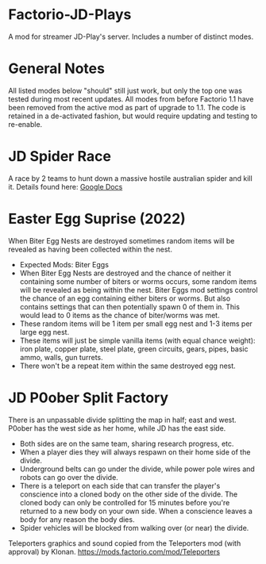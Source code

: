 # Factorio-JD-Plays



A mod for streamer JD-Play's server. Includes a number of distinct modes.


General Notes
==============

All listed modes below "should" still just work, but only the top one was tested during most recent updates.
All modes from before Factorio 1.1 have been removed from the active mod as part of upgrade to 1.1. The code is retained in a de-activated fashion, but would require updating and testing to re-enable.



JD Spider Race
================

A race by 2 teams to hunt down a massive hostile australian spider and kill it.
Details found here: [Google Docs](https://docs.google.com/document/d/1MvcP3bVe1VIwInf3-35lQ6SMI4_8SvNg64u9Gb68C9Y)



Easter Egg Suprise (2022)
================

When Biter Egg Nests are destroyed sometimes random items will be revealed as having been collected within the nest.
- Expected Mods: Biter Eggs
- When Biter Egg Nests are destroyed and the chance of neither it containing some number of biters or worms occurs, some random items will be revealed as being within the nest. Biter Eggs mod settings control the chance of an egg containing either biters or worms. But also contains settings that can then potentially spawn 0 of them in. This would lead to 0 items as the chance of biter/worms was met.
- These random items will be 1 item per small egg nest and 1-3 items per large egg nest.
- These items will just be simple vanilla items (with equal chance weight): iron plate, copper plate, steel plate, green circuits, gears, pipes, basic ammo, walls, gun turrets.
- There won't be a repeat item within the same destroyed egg nest.



JD P0ober Split Factory
==============

There is an unpassable divide splitting the map in half; east and west. P0ober has the west side as her home, while JD has the east side.
- Both sides are on the same team, sharing research progress, etc.
- When a player dies they will always respawn on their home side of the divide.
- Underground belts can go under the divide, while power pole wires and robots can go over the divide.
- There is a teleport on each side that can transfer the player's conscience into a cloned body on the other side of the divide. The cloned body can only be controlled for 15 minutes before you're returned to a new body on your own side. When a conscience leaves a body for any reason the body dies.
- Spider vehicles will be blocked from walking over (or near) the divide.

Teleporters graphics and sound copied from the Teleporters mod (with approval) by Klonan. https://mods.factorio.com/mod/Teleporters